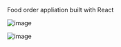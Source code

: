 Food order appliation built with React

![image](https://user-images.githubusercontent.com/89993167/204028032-35efc18f-37f6-4cab-a483-f5cdb073d5b4.png)


![image](https://user-images.githubusercontent.com/89993167/204060459-36215338-ba0a-46cf-98c9-28910806a075.png)

